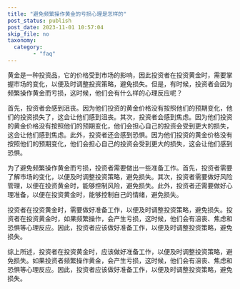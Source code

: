```yaml
---
title: "避免频繁操作黄金的亏损心理是怎样的"
post_status: publish
post_date: 2023-11-01 10:57:04
skip_file: no
taxonomy:
  category:
        - "faq"
---
```


黄金是一种投资品，它的价格受到市场的影响，因此投资者在投资黄金时，需要掌握市场的变化，以便及时调整投资策略，避免损失。但是，有时候，投资者会因为频繁操作黄金而亏损，这时候，他们会有什么样的心理反应呢？

首先，投资者会感到沮丧。因为他们投资的黄金价格没有按照他们的预期变化，他们的投资损失了，这会让他们感到沮丧。其次，投资者会感到焦虑。因为他们投资的黄金价格没有按照他们的预期变化，他们会担心自己的投资会受到更大的损失，这会让他们感到焦虑。此外，投资者还会感到恐惧。因为他们投资的黄金价格没有按照他们的预期变化，他们会担心自己的投资会受到更大的损失，这会让他们感到恐惧。

为了避免频繁操作黄金而亏损，投资者需要做出一些准备工作。首先，投资者需要了解市场的变化，以便及时调整投资策略，避免损失。其次，投资者需要做好风险管理，以便在投资黄金时，能够控制风险，避免损失。此外，投资者还需要做好心理准备，以便在投资黄金时，能够控制自己的情绪，避免损失。

投资者在投资黄金时，需要做好准备工作，以便及时调整投资策略，避免损失。投资者在投资黄金时，如果频繁操作，会产生亏损，这时候，他们会有沮丧、焦虑和恐惧等心理反应。因此，投资者应该做好准备工作，以便及时调整投资策略，避免损失。

综上所述，投资者在投资黄金时，应该做好准备工作，以便及时调整投资策略，避免损失。如果投资者频繁操作黄金，会产生亏损，这时候，他们会有沮丧、焦虑和恐惧等心理反应。因此，投资者应该做好准备工作，以便及时调整投资策略，避免损失。
